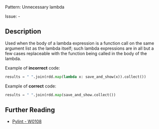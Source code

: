 Pattern: Unnecessary lambda

Issue: -

## Description

Used when the body of a lambda expression is a function call on the same argument list as the lambda itself; such lambda expressions are in all but a few cases replaceable with the function being called in the body of the lambda.

Example of **incorrect** code:

```python
results = " ".join(rdd.map(lambda x: save_and_show(x)).collect())
```

Example of **correct** code:

```python
results = " ".join(rdd.map(save_and_show.collect())
```
## Further Reading

* [Pylint - W0108](http://pylint-messages.wikidot.com/messages:w0108)
